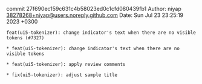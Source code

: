 commit 27f690ec159c631c4b58023ed0c1cfd080439fb1
Author: niyap <38278268+niyap@users.noreply.github.com>
Date:   Sun Jul 23 23:25:19 2023 +0300

    feat(ui5-tokenizer): change indicator's text when there are no visible tokens (#7327)
    
    * feat(ui5-tokenizer): change indicator's text when there are no visible tokens
    
    * feat(ui5-tokenizer): apply review comments
    
    * fix(ui5-tokenizer): adjust sample title
